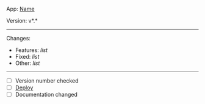App: [Name](repository-link)

Version: v*.*

---

Changes:
 - Features: *list*
 - Fixed: *list*
 - Other: *list*
---

- [ ] Version number checked
- [ ] [Deploy]()
- [ ] Documentation changed
